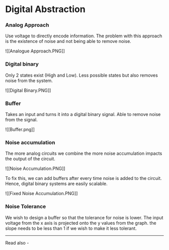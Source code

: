 # Digital Abstraction

### Analog Approach
Use voltage to directly encode information. The problem with this approach is the existence of noise and not being able to remove noise.

![[Analogue Approach.PNG]]

### Digital binary
Only 2 states exist (High and Low). Less possible states but also removes noise from the system.

![[Digital Binary.PNG]]

### Buffer
Takes an input and turns it into a digital binary signal. Able to remove noise from the signal.

![[Buffer.png]]

### Noise accumulation

The more analog circuits we combine the more noise accumulation impacts the output of the circuit. 

![[Noise Accumulation.PNG]]

To fix this, we can add buffers after every time noise is added to the circuit. Hence, digital binary systems are easily scalable.

![[Fixed Noise Accumulation.PNG]]

### Noise Tolerance

We wish to design a buffer so that the tolerance for noise is lower. The input voltage from the x axis is projected onto the y values from the graph. the slope needs to be less than 1 if we wish to make it less tolerant.





---
Read also - 